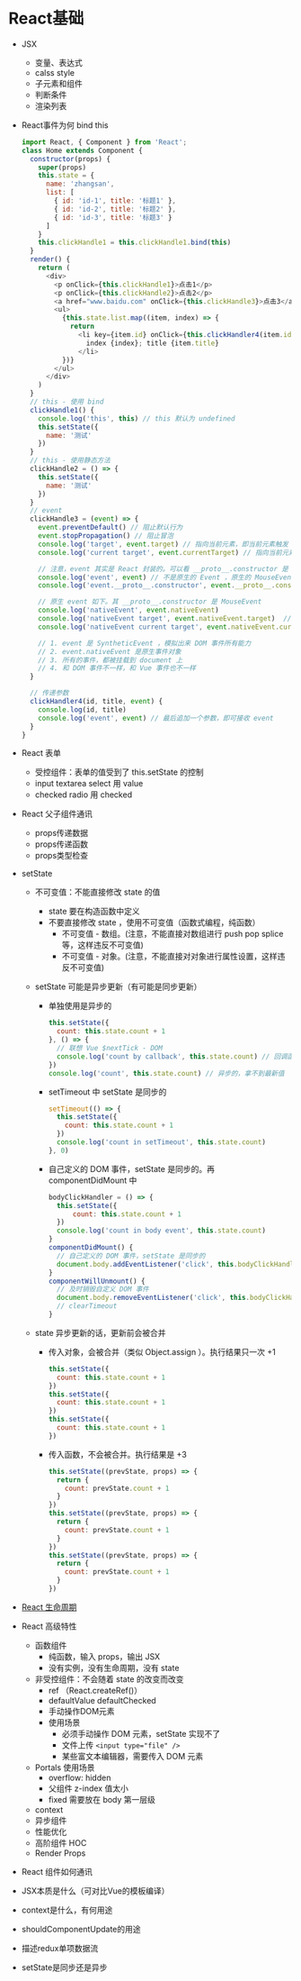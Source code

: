 # React基础

+ JSX
  + 变量、表达式
  + calss style
  + 子元素和组件
  + 判断条件
  + 渲染列表
+ React事件为何 bind this
  
  ``` javascript
  import React, { Component } from 'React';
  class Home extends Component {
    constructor(props) {
      super(props)
      this.state = {
        name: 'zhangsan',
        list: [
          { id: 'id-1', title: '标题1' },
          { id: 'id-2', title: '标题2' },
          { id: 'id-3', title: '标题3' }
        ]
      }
      this.clickHandle1 = this.clickHandle1.bind(this)
    }
    render() {
      return (
        <div>
          <p onClick={this.clickHandle1}>点击1</p>
          <p onClick={this.clickHandle2}>点击2</p>
          <a href="www.baidu.com" onClick={this.clickHandle3}>点击3</a>
          <ul>
            {this.state.list.map((item, index) => {
              return
                <li key={item.id} onClick={this.clickHandler4(item.id, item.title)}>
                  index {index}; title {item.title}
                </li>
            })}
          </ul>
        </div>
      )
    }
    // this - 使用 bind
    clickHandle1() {
      console.log('this', this) // this 默认为 undefined
      this.setState({
        name: '测试'
      })
    }
    // this - 使用静态方法
    clickHandle2 = () => {
      this.setState({
        name: '测试'
      })
    }
    // event
    clickHandle3 = (event) => {
      event.preventDefault() // 阻止默认行为
      event.stopPropagation() // 阻止冒泡
      console.log('target', event.target) // 指向当前元素，即当前元素触发
      console.log('current target', event.currentTarget) // 指向当前元素，假象！！！

      // 注意，event 其实是 React 封装的。可以看 __proto__.constructor 是 SyntheticEvent 组合事件
      console.log('event', event) // 不是原生的 Event ，原生的 MouseEvent
      console.log('event.__proto__.constructor', event.__proto__.constructor)

      // 原生 event 如下。其 __proto__.constructor 是 MouseEvent
      console.log('nativeEvent', event.nativeEvent)
      console.log('nativeEvent target', event.nativeEvent.target)  // 指向当前元素，即当前元素触发
      console.log('nativeEvent current target', event.nativeEvent.currentTarget) // 指向 document ！！！

      // 1. event 是 SyntheticEvent ，模拟出来 DOM 事件所有能力
      // 2. event.nativeEvent 是原生事件对象
      // 3. 所有的事件，都被挂载到 document 上
      // 4. 和 DOM 事件不一样，和 Vue 事件也不一样
    }

    // 传递参数
    clickHandler4(id, title, event) {
      console.log(id, title)
      console.log('event', event) // 最后追加一个参数，即可接收 event
    }
  }
  ```

+ React 表单
  + 受控组件：表单的值受到了 this.setState 的控制
  + input textarea select 用 value
  + checked radio 用 checked
+ React 父子组件通讯
  + props传递数据
  + props传递函数
  + props类型检查
+ setState
  + 不可变值：不能直接修改 state 的值
    + state 要在构造函数中定义
    + 不要直接修改 state ，使用不可变值（函数式编程，纯函数）
      + 不可变值 - 数组。(注意，不能直接对数组进行 push pop splice 等，这样违反不可变值)
      + 不可变值 - 对象。(注意，不能直接对对象进行属性设置，这样违反不可变值)
  + setState 可能是异步更新（有可能是同步更新）
    + 单独使用是异步的

      ``` javascript
      this.setState({
        count: this.state.count + 1
      }, () => {
        // 联想 Vue $nextTick - DOM
        console.log('count by callback', this.state.count) // 回调函数中可以拿到最新的 state
      })
      console.log('count', this.state.count) // 异步的，拿不到最新值
      ```

    + setTimeout 中 setState 是同步的

      ``` javascript
      setTimeout(() => {
        this.setState({
          count: this.state.count + 1
        })
        console.log('count in setTimeout', this.state.count)
      }, 0)
      ```

    + 自己定义的 DOM 事件，setState 是同步的。再 componentDidMount 中

      ``` javascript
      bodyClickHandler = () => {
        this.setState({
            count: this.state.count + 1
        })
        console.log('count in body event', this.state.count)
      }
      componentDidMount() {
        // 自己定义的 DOM 事件，setState 是同步的
        document.body.addEventListener('click', this.bodyClickHandler)
      }
      componentWillUnmount() {
        // 及时销毁自定义 DOM 事件
        document.body.removeEventListener('click', this.bodyClickHandler)
        // clearTimeout
      }
      ```

  + state 异步更新的话，更新前会被合并
      + 传入对象，会被合并（类似 Object.assign ）。执行结果只一次 +1

        ``` javascript
        this.setState({
          count: this.state.count + 1
        })
        this.setState({
          count: this.state.count + 1
        })
        this.setState({
          count: this.state.count + 1
        })
        ```

      + 传入函数，不会被合并。执行结果是 +3

        ```javascript
        this.setState((prevState, props) => {
          return {
            count: prevState.count + 1
          }
        })
        this.setState((prevState, props) => {
          return {
            count: prevState.count + 1
          }
        })
        this.setState((prevState, props) => {
          return {
            count: prevState.count + 1
          }
        })
        ```

+ [React 生命周期](https://projects.wojtekmaj.pl/react-lifecycle-methods-diagram/)
+ React 高级特性
  + 函数组件
    + 纯函数，输入 props，输出 JSX
    + 没有实例，没有生命周期，没有 state
  + 非受控组件：不会随着 state 的改变而改变
    + ref （React.createRef()）
    + defaultValue  defaultChecked
    + 手动操作DOM元素
    + 使用场景
      + 必须手动操作 DOM 元素，setState 实现不了
      + 文件上传 `<input type="file" />`
      + 某些富文本编辑器，需要传入 DOM  元素
  + Portals 使用场景
    + overflow: hidden
    + 父组件 z-index 值太小
    + fixed 需要放在 body 第一层级
  + context
  + 异步组件
  + 性能优化
  + 高阶组件 HOC
  + Render Props
+ React 组件如何通讯
+ JSX本质是什么（可对比Vue的模板编译）
+ context是什么，有何用途
+ shouldComponentUpdate的用途
+ 描述redux单项数据流
+ setState是同步还是异步
